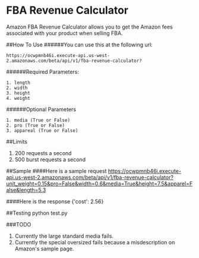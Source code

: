 # FBA Revenue Calculator
Amazon FBA Revenue Calculator allows you to get the Amazon fees associated with your product when selling FBA.

##How To Use
######You can use this at the following url:

	https://ocwpmnb46i.execute-api.us-west-2.amazonaws.com/beta/api/v1/fba-revenue-calculator?

######Required Parameters:

	1. length
	2. width
	3. height
	4. weight

######Optional Parameters

	1. media (True or False)
	2. pro (True or False)
	3. appareal (True or False)


##Limits
1. 200 requests a second
2. 500 burst requests a second

##Sample
####Here is a sample request
https://ocwpmnb46i.execute-api.us-west-2.amazonaws.com/beta/api/v1/fba-revenue-calculator?unit_weight=0.15&pro=False&width=0.6&media=True&height=7.5&apparel=False&length=5.3

####Here is the response
{'cost': 2.56}

##Testing
python test.py

###TODO
1. Currently the large standard media fails.
2. Currently the special oversized fails because a misdescription on Amazon's sample page.